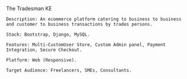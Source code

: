 The Tradesman KE

    Description: An ecommerce platform catering to business to business and customer to business transactions by trades persons.

    Stack: Bootstrap, Django, MySQL.

    Features: Multi-CustomUser Store, Custom Admin panel, Payment Integration, Secure Checkout.

    Platform: Web (Responsive).

    Target Audience: Freelancers, SMEs, Consultants.
